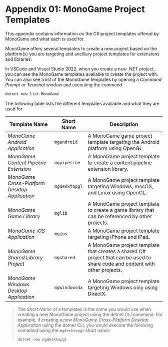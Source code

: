 # Appendix 01: MonoGame Project Templates

This appendix contains information on the C# project templates offered by MonoGame and what each is used for.

MonoGame offers several templates to create a new project based on the platform(s) you are targeting and ancillary project templates for extensions and libraries.

In VSCode and Visual Studio 2022, when you create a new .NET project, you can see the MonoGame templates available to create the project with. You can also see a list of the MonoGame templates by opening a _Command Prompt_ or _Terminal_ window and executing the command

```sh
dotnet new list MonoGame
```

The following table lists the different templates available and what they are used for

| Template Name                                 | Short Name    | Description                                                                                                                  |
| --------------------------------------------- | ------------- | ---------------------------------------------------------------------------------------------------------------------------- |
| _MonoGame Android Application_                | `mgandroid`   | A MonoGame game project template targeting the Android platform using OpenGL                                                 |
| _MonoGame Content Pipeline Extension_         | `mgpipeline`  | A MonoGame project template to create a content pipeline extension library.                                                  |
| _MonoGame Cross-Platform Desktop Application_ | `mgdesktopgl` | A MonoGame project template targeting Windows, macOS, and Linux using OpenGL.                                                |
| _MonoGame Game Library_                       | `mglib`       | A MonoGame project template to create a game library that can be referenced by other projects.                               |
| _MonoGame iOS Application_                    | `mgios`       | A MonoGame project template targeting iPhone and iPad.                                                                       |
| _MonoGame Shared Library Project_             | `mgshared`    | A MonoGame project template that creates a shared C# project that can be used to share code and content with other projects. |
| _MonoGame Windows Desktop Application_        | `mgwindowsdx` | A MonoGame project template targeting Windows only using DirectX.                                                            |

> The _Short Name_ of a templates is the name you would use when creating a new MonoGame project using the dotnet CLI command. For example, if creating a new _MonoGame Cross-Platform Desktop Application_ using the dotnet CLI, you would execute the following command using the `mgdesktopgl` short name:
>
> ```sh
> dotnet new mgdesktopgl
> ```
